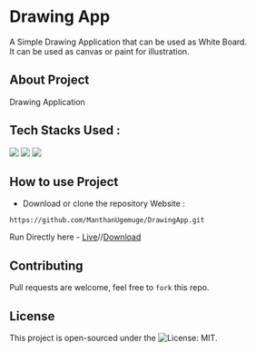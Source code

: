# Drawing App
A Simple Drawing Application that can be used as White Board. 
<br/>
It can be used as canvas or paint for illustration. 

## About Project
Drawing Application 

## Tech Stacks Used :

<a target="_blank" href="https://www.w3schools.com/html/default.asp"><img src="https://img.shields.io/badge/html5%20-%23E34F26.svg?&style=for-the-badge&logo=html5&logoColor=white"></img></a>
<a target="_blank" href="https://www.w3schools.com/css/default.asp"><img src="https://img.shields.io/badge/css3%20-%231572B6.svg?&style=for-the-badge&logo=css3&logoColor=white"></img></a>
<a target="_blank" href="https://www.w3schools.com/js/default.asp"><img src="https://img.shields.io/badge/javascript%20-%23323330.svg?&style=for-the-badge&logo=javascript&logoColor=%23F7DF1E"></img></a>

## How to use Project
- Download or clone the repository Website : 
```
https://github.com/ManthanUgemuge/DrawingApp.git
```
Run Directly here - [Live](https://manthanugemuge.github.io/DrawingApp/)//[Download](https://github.com/ManthanUgemuge/DrawingApp/archive/refs/heads/main.zip)

## Contributing
Pull requests are welcome, feel free to ```fork``` this repo.

## License
This project is open-sourced under the ![License: MIT](https://img.shields.io/badge/License-MIT-blue.svg).
